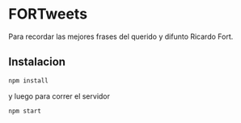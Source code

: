 # FORTweets

Para recordar las mejores frases del querido y difunto Ricardo Fort.


## Instalacion


```sh
npm install
```

y luego para correr el servidor

```
npm start
```
